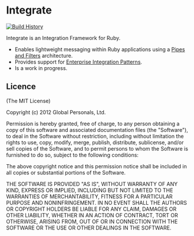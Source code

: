 # Integrate

[![Build History][2]][1]

Integrate is an Integration Framework for Ruby.

- Enables lightweight messaging within Ruby applications using a
  [Pipes and Filters][pipesandfilters] architecture.
- Provides support for [Enterprise Integration Patterns][eaipatterns].
- Is a work in progress.

## Licence

(The MIT License)

Copyright (c) 2012 Global Personals, Ltd.

Permission is hereby granted, free of charge, to any person obtaining a copy
of this software and associated documentation files (the "Software"), to deal
in the Software without restriction, including without limitation the rights
to use, copy, modify, merge, publish, distribute, sublicense, and/or sell
copies of the Software, and to permit persons to whom the Software is
furnished to do so, subject to the following conditions:

The above copyright notice and this permission notice shall be included in
all copies or substantial portions of the Software.

THE SOFTWARE IS PROVIDED "AS IS", WITHOUT WARRANTY OF ANY KIND, EXPRESS OR
IMPLIED, INCLUDING BUT NOT LIMITED TO THE WARRANTIES OF MERCHANTABILITY,
FITNESS FOR A PARTICULAR PURPOSE AND NONINFRINGEMENT. IN NO EVENT SHALL THE
AUTHORS OR COPYRIGHT HOLDERS BE LIABLE FOR ANY CLAIM, DAMAGES OR OTHER
LIABILITY, WHETHER IN AN ACTION OF CONTRACT, TORT OR OTHERWISE, ARISING FROM,
OUT OF OR IN CONNECTION WITH THE SOFTWARE OR THE USE OR OTHER DEALINGS IN
THE SOFTWARE.

[pipesandfilters]: http://www.eaipatterns.com/PipesAndFilters.html "Pipes and Filters"
[eaipatterns]: http://www.eaipatterns.com/ "Enterprise Integration Patterns"
[1]: http://travis-ci.org/robyoung26/integrate
[2]: https://secure.travis-ci.org/robyoung26/integrate.png?branch=master
